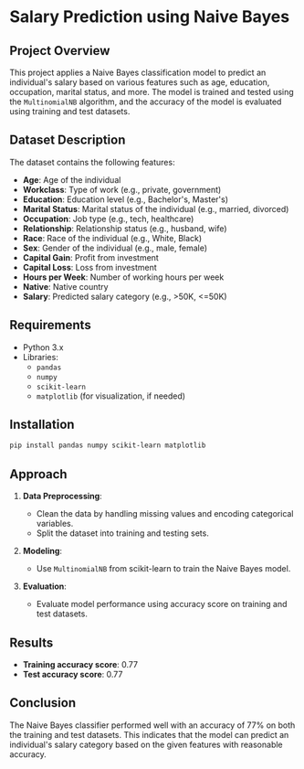 # Salary Prediction using Naive Bayes

## Project Overview

This project applies a Naive Bayes classification model to predict an individual's salary based on various features such as age, education, occupation, marital status, and more. The model is trained and tested using the `MultinomialNB` algorithm, and the accuracy of the model is evaluated using training and test datasets.

## Dataset Description

The dataset contains the following features:
- **Age**: Age of the individual
- **Workclass**: Type of work (e.g., private, government)
- **Education**: Education level (e.g., Bachelor's, Master's)
- **Marital Status**: Marital status of the individual (e.g., married, divorced)
- **Occupation**: Job type (e.g., tech, healthcare)
- **Relationship**: Relationship status (e.g., husband, wife)
- **Race**: Race of the individual (e.g., White, Black)
- **Sex**: Gender of the individual (e.g., male, female)
- **Capital Gain**: Profit from investment
- **Capital Loss**: Loss from investment
- **Hours per Week**: Number of working hours per week
- **Native**: Native country
- **Salary**: Predicted salary category (e.g., >50K, <=50K)

## Requirements

- Python 3.x
- Libraries:
  - `pandas`
  - `numpy`
  - `scikit-learn`
  - `matplotlib` (for visualization, if needed)

## Installation

```bash
pip install pandas numpy scikit-learn matplotlib
```

## Approach

1. **Data Preprocessing**:
   - Clean the data by handling missing values and encoding categorical variables.
   - Split the dataset into training and testing sets.

2. **Modeling**:
   - Use `MultinomialNB` from scikit-learn to train the Naive Bayes model.

3. **Evaluation**:
   - Evaluate model performance using accuracy score on training and test datasets.

## Results

- **Training accuracy score**: 0.77
- **Test accuracy score**: 0.77

## Conclusion

The Naive Bayes classifier performed well with an accuracy of 77% on both the training and test datasets. This indicates that the model can predict an individual's salary category based on the given features with reasonable accuracy.
